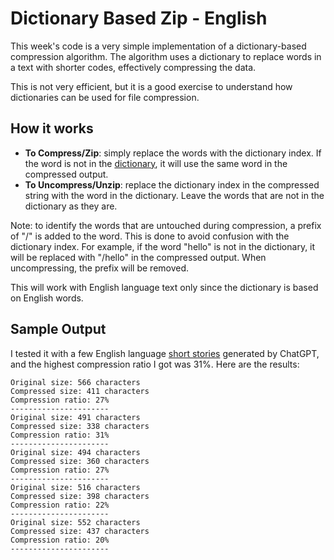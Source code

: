 # Dictionary Based Zip - English

This week's code is a very simple implementation of a dictionary-based compression algorithm. The algorithm uses a
dictionary to replace words in a text with shorter codes, effectively compressing the data.

This is not very efficient, but it is a good exercise to understand how dictionaries can be used for file compression.

## How it works

- **To Compress/Zip**: simply replace the words with the dictionary index. If the word is not in
  the [dictionary](dictionary.kt), it will use the same word in the compressed output.
- **To Uncompress/Unzip**: replace the dictionary index in the compressed string with the word in the dictionary. Leave
  the words that are not in the dictionary as they are.

Note: to identify the words that are untouched during compression, a prefix of "/" is added to the word. This is done to
avoid confusion with the dictionary index. For example, if the word "hello" is not in the dictionary, it will be
replaced with "/hello" in the compressed output. When uncompressing, the prefix will be removed.

This will work with English language text only since the dictionary is based on English words.

## Sample Output

I tested it with a few English language [short stories](stories.kt) generated by ChatGPT, and the highest compression
ratio I got was 31%. Here are the results:

```text
Original size: 566 characters
Compressed size: 411 characters
Compression ratio: 27%
----------------------
Original size: 491 characters
Compressed size: 338 characters
Compression ratio: 31%
----------------------
Original size: 494 characters
Compressed size: 360 characters
Compression ratio: 27%
----------------------
Original size: 516 characters
Compressed size: 398 characters
Compression ratio: 22%
----------------------
Original size: 552 characters
Compressed size: 437 characters
Compression ratio: 20%
----------------------
```